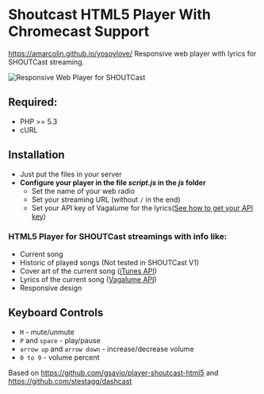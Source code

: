 # Shoutcast HTML5 Player With Chromecast Support
https://amarcolin.github.io/yosoylove/
Responsive web player with lyrics for SHOUTCast streaming. 

![Responsive Web Player for SHOUTCast](https://i.imgur.com/vUJD4EX.png)

## Required:
- PHP >= 5.3
- cURL

## Installation
- Just put the files in your server
- **Configure your player in the file *script.js* in the *js* folder**
    - Set the name of your web radio
    - Set your streaming URL (without `/` in the end)
    - Set your API key of Vagalume for the lyrics([See how to get your API key](https://api.vagalume.com.br/docs/))

### HTML5 Player for SHOUTCast streamings with info like:
- Current song
- Historic of played songs (Not tested in SHOUTCast V1)
- Cover art of the current song ([iTunes API](https://affiliate.itunes.apple.com/resources/documentation/itunes-store-web-service-search-api/))
- Lyrics of the current song ([Vagalume API](https://api.vagalume.com.br/docs/))
- Responsive design

## Keyboard Controls 
- `M` - mute/unmute
- `P` and `space` - play/pause
- `arrow up` and `arrow down` - increase/decrease volume
- `0 to 9` - volume percent

Based on https://github.com/gsavio/player-shoutcast-html5 and https://github.com/stestagg/dashcast
